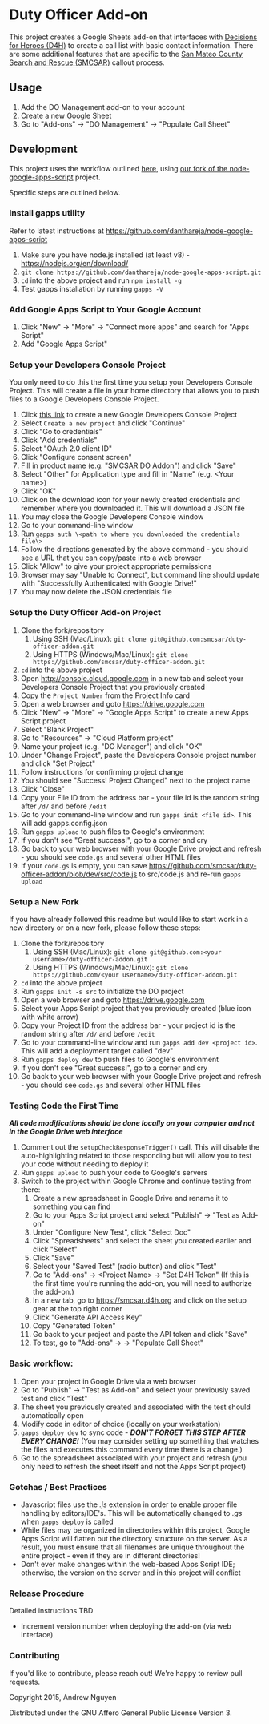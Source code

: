 # Duty Officer Add-on #

This project creates a Google Sheets add-on that interfaces with [Decisions for
Heroes (D4H)](http://d4h.org/) to create a call list with basic contact
information.  There are some additional features that are specific to the [San
Mateo County Search and Rescue (SMCSAR)](http://www.sanmateosar.org) callout
process.

## Usage ##

1. Add the DO Management add-on to your account
2. Create a new Google Sheet
2. Go to "Add-ons" -> "DO Management" -> "Populate Call Sheet"

## Development ##

This project uses the workflow outlined [here](https://github.com/danthareja/node-google-apps-script/pull/15), using [our fork of the node-google-apps-script](https://github.com/smcsar/node-google-apps-script) project.

Specific steps are outlined below.

### Install gapps utility ###

Refer to latest instructions at https://github.com/danthareja/node-google-apps-script

1. Make sure you have node.js installed (at least v8) - https://nodejs.org/en/download/
2. `git clone https://github.com/danthareja/node-google-apps-script.git`
3. `cd` into the above project and run `npm install -g`
4. Test gapps installation by running `gapps -V`

### Add Google Apps Script to Your Google Account ###

1. Click "New" -> "More" -> "Connect more apps" and search for "Apps Script"
2. Add "Google Apps Script"

### Setup your Developers Console Project ###

You only need to do this the first time you setup your Developers Console
Project.  This will create a file in your home directory that allows you to
push files to a Google Developers Console Project.

1.  Click [this link](https://console.developers.google.com/start/api?id=drive&credential=client_key) to create a new Google Developers Console Project
2.  Select `Create a new project` and click "Continue"
3.  Click "Go to credentials"
4.  Click "Add credentials"
5.  Select "OAuth 2.0 client ID"
6.  Click "Configure consent screen"
7.  Fill in product name (e.g. "SMCSAR DO Addon") and click "Save"
8.  Select "Other" for Application type and fill in "Name" (e.g. \<Your name\>)
9.  Click "OK"
10. Click on the download icon for your newly created credentials and remember where you downloaded it.  This will download a JSON file
11. You may close the Google Developers Console window
12. Go to your command-line window
13. Run `gapps auth \<path to where you downloaded the credentials file\>`
14. Follow the directions generated by the above command - you should see a URL that you can copy/paste into a web browser
15. Click "Allow" to give your project appropriate permissions
16. Browser may say "Unable to Connect", but command line should update with "Successfully Authenticated with Google Drive!"
17. You may now delete the JSON credentials file

### Setup the Duty Officer Add-on Project ###

1.  Clone the fork/repository
    1. Using SSH (Mac/Linux): `git clone git@github.com:smcsar/duty-officer-addon.git`
    2. Using HTTPS (Windows/Mac/Linux): `git clone https://github.com/smcsar/duty-officer-addon.git`
2.  `cd` into the above project
3.  Open http://console.cloud.google.com in a new tab and select your Developers Console Project that you previously created
4.  Copy the `Project Number` from the Project Info card
5.  Open a web browser and goto https://drive.google.com
6.  Click "New" -> "More" -> "Google Apps Script" to create a new Apps Script project
7.  Select "Blank Project"
8.  Go to "Resources" -> "Cloud Platform project"
9. Name your project (e.g. "DO Manager") and click "OK"
10. Under "Change Project", paste the Developers Console project number and click "Set Project"
11. Follow instructions for confirming project change
12. You should see "Success! Project Changed" next to the project name
13. Click "Close"
14. Copy your File ID from the address bar - your file id is the random string after `/d/` and before `/edit`
15. Go to your command-line window and run `gapps init <file id>`.  This will add gapps.config.json
16. Run `gapps upload` to push files to Google's environment
17. If you don't see "Great success!", go to a corner and cry
18. Go back to your web browser with your Google Drive project and refresh - you should see `code.gs` and several other HTML files
19. If your `code.gs` is empty, you can save https://github.com/smcsar/duty-officer-addon/blob/dev/src/code.js to src/code.js and re-run `gapps upload`

### Setup a New Fork ###

If you have already followed this readme but would like to start work in
a new directory or on a new fork, please follow these steps:

1.  Clone the fork/repository
    1. Using SSH (Mac/Linux): `git clone git@github.com:<your username>/duty-officer-addon.git`
    2. Using HTTPS (Windows/Mac/Linux): `git clone https://github.com/<your username>/duty-officer-addon.git`
2.  `cd` into the above project
3.  Run `gapps init -s src` to initialize the DO project
4.  Open a web browser and goto https://drive.google.com
5.  Select your Apps Script project that you previously created (blue icon with white arrow)
6.  Copy your Project ID from the address bar - your project id is the random string after `/d/` and before `/edit`
7.  Go to your command-line window and run `gapps add dev <project id>`.  This will add a deployment target called "dev"
8.  Run `gapps deploy dev` to push files to Google's environment
9.  If you don't see "Great success!", go to a corner and cry
10. Go back to your web browser with your Google Drive project and refresh - you should see `code.gs` and several other HTML files

### Testing Code the First Time ###

***All code modifications should be done locally on your computer and not in the Google Drive web interface***

1. Comment out the `setupCheckResponseTrigger()` call. This will disable the auto-highlighting related
   to those responding but will allow you to test your code without needing to deploy it
2. Run `gapps upload` to push your code to Google's servers
3. Switch to the project within Google Chrome and continue testing from there:
   1.  Create a new spreadsheet in Google Drive and rename it to something you can find
   2.  Go to your Apps Script project and select "Publish" -> "Test as Add-on"
   3.  Under "Configure New Test", click "Select Doc"
   4.  Click "Spreadsheets" and select the sheet you created earlier and click "Select"
   5.  Click "Save"
   6.  Select your "Saved Test" (radio button) and click "Test"
   7.  Go to "Add-ons" -> &lt;Project Name&gt; -> "Set D4H Token" (If this is the first time you're running the add-on, you will need to authorize the add-on.)
   8.  In a new tab, go to https://smcsar.d4h.org and click on the setup gear at the top right corner
   9.  Click "Generate API Access Key"
   10. Copy "Generated Token"
   11. Go back to your project and paste the API token and click "Save"
   12. To test, go to "Add-ons" -> <Project Name> -> "Populate Call Sheet"

### Basic workflow: ###

1. Open your project in Google Drive via a web browser
2. Go to "Publish" -> "Test as Add-on" and select your previously saved test and click "Test"
3. The sheet you previously created and associated with the test should automatically open
4. Modify code in editor of choice (locally on your workstation)
5. `gapps deploy dev` to sync code - ***DON'T FORGET THIS STEP AFTER EVERY CHANGE!***  (You may consider setting up something that watches the files and executes this command every time there is a change.)
6. Go to the spreadsheet associated with your project and refresh (you only need to refresh the sheet itself and not the Apps Script project)

### Gotchas / Best Practices ###

- Javascript files use the *.js* extension in order to enable proper file
  handling by editors/IDE's.  This will be automatically changed to *.gs* when
  `gapps deploy` is called
- While files may be organized in directories within this project, Google Apps
  Script will flatten out the directory structure on the server.  As a result,
  you must ensure that all filenames are unique throughout the entire project -
  even if they are in different directories!
- Don't ever make changes within the web-based Apps Script IDE; otherwise, the
  version on the server and in this project will conflict

### Release Procedure ###

Detailed instructions TBD

- Increment version number when deploying the add-on (via web interface)

### Contributing ###

If you'd like to contribute, please reach out!  We're happy to review pull requests.

Copyright 2015, Andrew Nguyen

Distributed under the GNU Affero General Public License Version 3.
